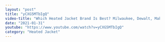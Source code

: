 ```yaml
---
layout: "post"
title: "yCXG5MTbIgQ"
video-title: "Which Heated Jacket Brand Is Best? Milwaukee, Dewalt, Makita, Bosch  Ororo"
date: "2021-01-31"
youtube: "https://www.youtube.com/watch?v=yCXG5MTbIgQ"
category: "Heated Jacket"
---
```

<div class="space-y-1"></div>